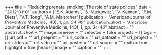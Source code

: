 +++
title = "Reducing prenatal smoking: The role of state policies"
date = "2012-01-01"
authors = ["E.K. Adams", "S. Markowitz", "V. Kannan", "P.M. Dietz", "V.T. Tong", "A.M. Malarcher"]
publication = "American Journal of Preventive Medicine, (43), 1, _pp. 34-40_"
publication_short = "American Journal of Preventive Medicine, (43), 1, _pp. 34-40_"
abstract = ""
abstract_short = ""
image_preview = ""
selected = false
projects = []
tags = []
url_pdf = ""
url_preprint = ""
url_code = ""
url_dataset = ""
url_project = ""
url_slides = ""
url_video = ""
url_poster = ""
url_source = ""
math = true
highlight = true
[header]
image = ""
caption = ""
+++
